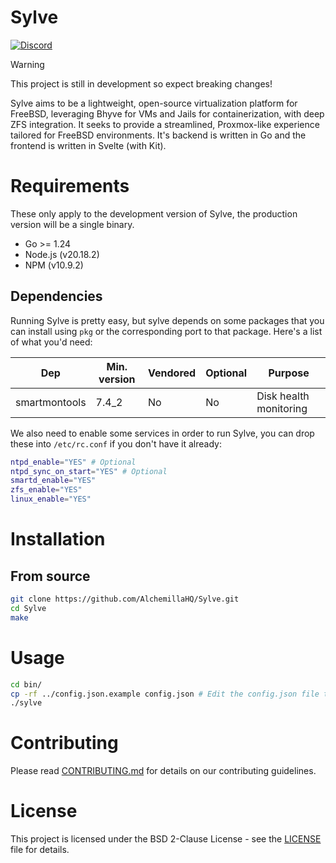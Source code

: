 # Sylve

<a href="https://discord.gg/bJB826JvXK"><img src="https://img.shields.io/discord/1075365732143071232" alt="Discord"></a>

> [!WARNING]
> This project is still in development so expect breaking changes!

Sylve aims to be a lightweight, open-source virtualization platform for FreeBSD, leveraging Bhyve for VMs and Jails for containerization, with deep ZFS integration. It seeks to provide a streamlined, Proxmox-like experience tailored for FreeBSD environments. It's backend is written in Go and the frontend is written in Svelte (with Kit).

# Requirements

These only apply to the development version of Sylve, the production version will be a single binary.

- Go >= 1.24
- Node.js (v20.18.2)
- NPM (v10.9.2)

## Dependencies

Running Sylve is pretty easy, but sylve depends on some packages that you can install using `pkg` or the corresponding port to that package. Here's a list of what you'd need:

| Dep           | Min. version | Vendored | Optional | Purpose                |
| ------------- | ------------ | -------- | -------- | ---------------------- |
| smartmontools | 7.4_2        | No       | No       | Disk health monitoring |

We also need to enable some services in order to run Sylve, you can drop these into `/etc/rc.conf` if you don't have it already:

```sh
ntpd_enable="YES" # Optional
ntpd_sync_on_start="YES" # Optional
smartd_enable="YES"
zfs_enable="YES"
linux_enable="YES"
```

# Installation

## From source

```sh
git clone https://github.com/AlchemillaHQ/Sylve.git
cd Sylve
make
```

# Usage

```sh
cd bin/
cp -rf ../config.json.example config.json # Edit the config.json file to your liking
./sylve
```

# Contributing

Please read [CONTRIBUTING.md](docs/CONTRIBUTING.md) for details on our contributing guidelines.

# License

This project is licensed under the BSD 2-Clause License - see the [LICENSE](LICENSE) file for details.

